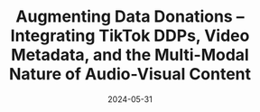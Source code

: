 ---
title: "Augmenting Data Donations – Integrating TikTok DDPs, Video Metadata, and the Multi-Modal Nature of Audio-Visual Content"
collection: talks
permalink: /talks/2024-05-31-Augmenting-Data-Donations-Integrating-TikTok-DDPs-Video-Metadata-and-the-Multi-Modal-Nature-of-Audio-Visual-Content
date: 2024-05-31
venue: 'Data Donation Symposium 2024'
citation: ' Lion Wedel, &quot;Augmenting Data Donations – Integrating TikTok DDPs, Video Metadata, and the Multi-Modal Nature of Audio-Visual Content.&quot; Data Donation Symposium 2024, 1900.'
---
